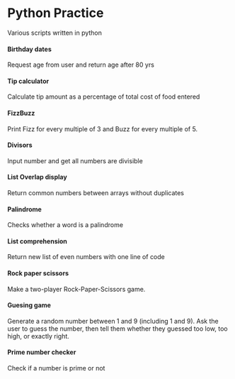 # Python Practice

Various scripts written in python

#### Birthday dates
Request age from user and return age after 80 yrs

#### Tip calculator
Calculate tip amount as a percentage of total cost of food entered

#### FizzBuzz 
Print Fizz for every multiple of 3 and Buzz for every multiple of 5.

#### Divisors
Input number and get all numbers are divisible

#### List Overlap display
Return common numbers between arrays without duplicates

#### Palindrome
Checks whether a word is a palindrome

#### List comprehension
Return new list of even numbers with one line of code

#### Rock paper scissors
Make a two-player Rock-Paper-Scissors game.

#### Guesing game
Generate a random number between 1 and 9 (including 1 and 9). Ask the user to guess the number, then tell them whether they guessed too low, too high, or exactly right.

#### Prime number checker
Check if a number is prime or not

